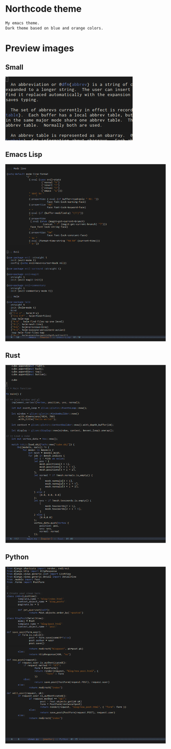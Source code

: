 # Northcode theme

	My emacs theme.
	Dark theme based on blue and orange colors.
	
# Preview images

## Small

![Abbrevs texinfo](prev-small.png)

## Emacs Lisp

![Emacs Lisp](prev-elisp.png)

## Rust

![Rust](prev-rust.png)

## Python

![Python](prev-python.png)
